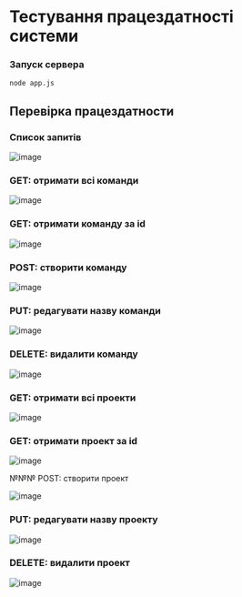 # Тестування працездатності системи

### Запуск сервера

```
node app.js
```

## Перевірка працездатности

### Список запитів

![image](https://github.com/user-attachments/assets/79fafe5a-02e9-415d-a96c-85358cb15efc)

### GET: отримати всі команди

![image](https://github.com/user-attachments/assets/508ec8a3-1f6a-4800-82f1-88aea9d56f0c)

### GET: отримати команду за id

![image](https://github.com/user-attachments/assets/8e7abb83-51b6-4972-a5d9-9bdd0de1384c)

### POST: створити команду

![image](https://github.com/user-attachments/assets/f6da559c-87a3-4cbb-ad2d-67af7eb235eb)

### PUT: редагувати назву команди

![image](https://github.com/user-attachments/assets/2a1152d1-461f-47c0-82a4-64b10c57a17c)

### DELETE: видалити команду

![image](https://github.com/user-attachments/assets/cc46220f-7f7f-4010-a982-d9250f285426)

### GET: отримати всі проекти

![image](https://github.com/user-attachments/assets/87d92236-3634-47b7-b98d-be1c4fa1cdd1)

### GET: отримати проект за id

![image](https://github.com/user-attachments/assets/4dcccb34-b202-4db1-bd08-ad59f03f288b)

№№№ POST: створити проект

![image](https://github.com/user-attachments/assets/f2029688-11fa-45e5-94a3-e9721324927f)

### PUT: редагувати назву проекту

![image](https://github.com/user-attachments/assets/799a24c8-f288-4a76-a1ac-dd191022f4a8)

### DELETE: видалити проект

![image](https://github.com/user-attachments/assets/9b25db05-024c-4698-9e82-af40f689e97c)
